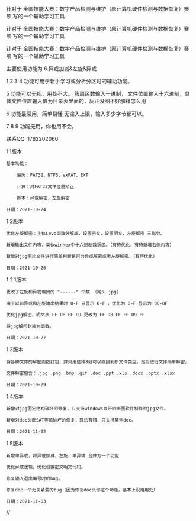 针对于 全国技能大赛：数字产品检测与维护（原计算机硬件检测与数据恢复）赛项 写的一个辅助学习工具

针对于 全国技能大赛：数字产品检测与维护（原计算机硬件检测与数据恢复）赛项 写的一个辅助学习工具

针对于 全国技能大赛：数字产品检测与维护（原计算机硬件检测与数据恢复）赛项 写的一个辅助学习工具

主要使用功能为 6.异或加减&左旋&异或

1 2 3 4 功能可用于新手学习或分析分区时的辅助功能。

5 功能可以无视，用处不大。 簇扇区数输入十进制， 文件位置输入十六进制，具体文件位置输入值为目录表里面的，反正没图不好解释怎么用

6 功能最常用，简单易懂 无输入上限，输入多少字节都可以。

7 8 9 功能无用，你也用不会。


联系QQ: 1762202060

1.1版本

	基本功能：
	
		遍历：FAT32、NTFS、exFAT、EXT
		
		计算：对FAT32文件位置矫正
		
		脚本：异或解密、左旋解密
		
	日期：2021-10-24
	
1.2版本

	优化左旋解密：主体Levo函数分解成，设置密文，设置明文，左旋解密 三部分。
	
	新增输出文件内容，类似winhex中十六进制数据区。（有待优化，有待新增右侧内容）
	
	新增对jpg图片文件进行简单判断是否为异或解密或者左旋解密。（有待优化）
	
	日期：2021-10-26
	
1.2.1版本

	更改了左旋和异或输出的 "------" 个数 （狗头.jpg)
	
	由于以前异或和左旋输出结果时 0-F 只显示 0-F ，优化为 0-F 显示为 00-0F
	
	优化jpg解密，明文从 FF D8 FF D9 更改为 FF D8 FF E0 D9 FF
	
	将jpg解密封装为函数。
	
	日期：2021-10-27
	
1.3版本

	将各种文件的解密函数打包，并只用选择8就可以直接判断文件类型，然后进行文件简单解密。
	
	文件解密包含：.jpg .png .bmp .gif .doc .ppt .xls .docx .pptx .xlsx
	
	日期：2021-10-29
	
1.4版本

	新增对jpg固定结构破坏的修复，只支持windows自带的画图软件制作的jpg文件。
	
	新增对doc头部SAT等值破坏的修复，算法有错，只支持某些doc。
	
	日期：2021-11-02
	
1.5版本

	新增单异或，将异或加减、左旋、单异或 合并为一个功能
	
	优化异或逻辑，优化设置密文明文代码。
	
	修复输入退出编号时的bug。
	
	修复doc一个无关紧要的bug（因为修复doc头部这个功能，基本上没用用处）
	
	日期：2021-11-03
	
// 


